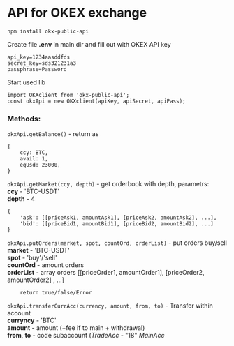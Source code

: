 # API for OKEX exchange

`npm install okx-public-api`

Create file **.env** in main dir and fill out with OKEX API key

```
api_key=1234aasddfds
secret_key=sds321231a3
passphrase=Password
```

Start used lib

```
import OKXclient from 'okx-public-api';
const okxApi = new OKXclient(apiKey, apiSecret, apiPass);
```

### Methods:
`okxApi.getBalance()` - return as

```
{
    ccy: BTC,
    avail: 1,
    eqUsd: 23000,
}
```

`okxApi.getMarket(ccy, depth)` - get orderbook with depth, parametrs:  
**ccy** - 'BTC-USDT'  
**depth** - 4

```
{
    'ask': [[priceAsk1, amountAsk1], [priceAsk2, amountAsk2], ...],
    'bid': [[priceBid1, amountBid1], [priceBid2, amountBid2], ...]
}
```

`okxApi.putOrders(market, spot, countOrd, orderList)` - put orders buy/sell  
**market** - 'BTC-USDT'  
**spot** - 'buy'/'sell'  
**countOrd** - amount orders  
**orderList** - array orders [[priceOrder1, amountOrder1], [priceOrder2, amountOrder2] , ...]

```
    return true/false/Error
```

`okxApi.transferCurrAcc(currency, amount, from, to)` - Transfer within account  
**curryncy** - 'BTC'  
**amount** - amount (+fee if to main + withdrawal)  
**from**, **to** - code subaccount (*TradeAcc* - "18" *MainAcc*